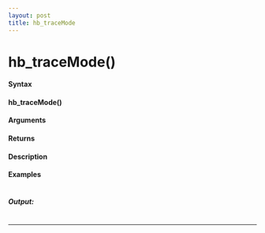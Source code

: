 ```yaml
---
layout: post
title: hb_traceMode
---
```


# hb_traceMode()


#### Syntax

#### hb_traceMode()

#### Arguments

#### Returns

#### Description

#### Examples

```

```

##### Output:

```

```

---